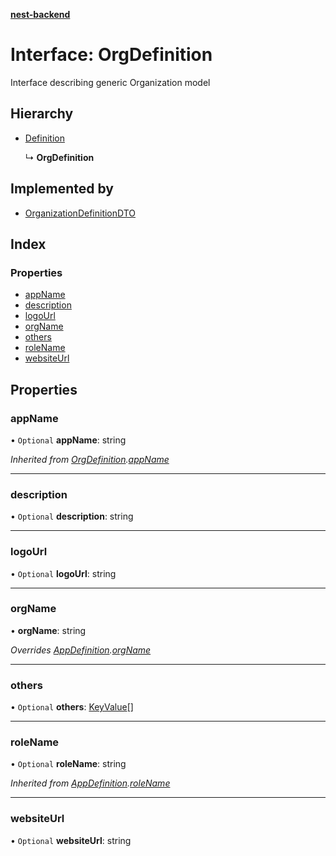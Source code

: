 **[nest-backend](../README.md)**

# Interface: OrgDefinition

Interface describing generic Organization model

## Hierarchy

* [Definition](definition.md)

  ↳ **OrgDefinition**

## Implemented by

* [OrganizationDefinitionDTO](../classes/organizationdefinitiondto.md)

## Index

### Properties

* [appName](orgdefinition.md#appname)
* [description](orgdefinition.md#description)
* [logoUrl](orgdefinition.md#logourl)
* [orgName](orgdefinition.md#orgname)
* [others](orgdefinition.md#others)
* [roleName](orgdefinition.md#rolename)
* [websiteUrl](orgdefinition.md#websiteurl)

## Properties

### appName

• `Optional` **appName**: string

*Inherited from [OrgDefinition](orgdefinition.md).[appName](orgdefinition.md#appname)*

___

### description

• `Optional` **description**: string

___

### logoUrl

• `Optional` **logoUrl**: string

___

### orgName

•  **orgName**: string

*Overrides [AppDefinition](appdefinition.md).[orgName](appdefinition.md#orgname)*

___

### others

• `Optional` **others**: [KeyValue](keyvalue.md)[]

___

### roleName

• `Optional` **roleName**: string

*Inherited from [AppDefinition](appdefinition.md).[roleName](appdefinition.md#rolename)*

___

### websiteUrl

• `Optional` **websiteUrl**: string
